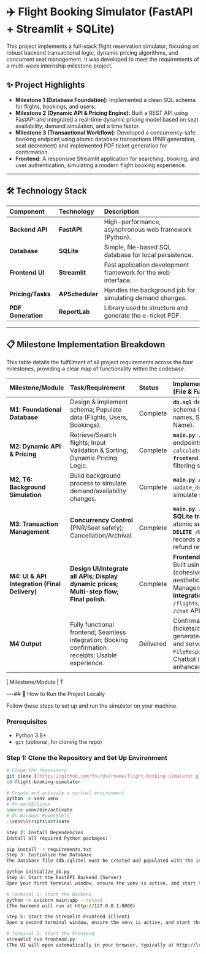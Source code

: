 # ✈️ Flight Booking Simulator (FastAPI + Streamlit + SQLite)

This project implements a full-stack flight reservation simulator, focusing on robust backend transactional logic, dynamic pricing algorithms, and concurrent seat management. It was developed to meet the requirements of a multi-week internship milestone project.

## ✨ Project Highlights

* **Milestone 1 (Database Foundation):** Implemented a clean SQL schema for flights, bookings, and users.
* **Milestone 2 (Dynamic API & Pricing Engine):** Built a REST API using FastAPI and integrated a real-time dynamic pricing model based on seat availability, demand simulation, and a time factor.
* **Milestone 3 (Transactional Workflow):** Developed a concurrency-safe booking endpoint using atomic database transactions (PNR generation, seat decrement) and implemented PDF ticket generation for confirmation.
* **Frontend:** A responsive Streamlit application for searching, booking, and user authentication, simulating a modern flight booking experience.

---

## 🛠️ Technology Stack

| Component | Technology | Description |
| :--- | :--- | :--- |
| **Backend API** | **FastAPI** | High-performance, asynchronous web framework (Python). |
| **Database** | **SQLite** | Simple, file-based SQL database for local persistence. |
| **Frontend UI** | **Streamlit** | Fast application development framework for the web interface. |
| **Pricing/Tasks** | **APScheduler** | Handles the background job for simulating demand changes. |
| **PDF Generation** | **ReportLab** | Library used to structure and generate the e-ticket PDF. |

---

## 📋 Milestone Implementation Breakdown

This table details the fulfillment of all project requirements across the four milestones, providing a clear map of functionality within the codebase.

| Milestone/Module | Task/Requirement | Status | Implementation Details (File & Function) |
| :--- | :--- | :--- | :--- |
| **M1: Foundational Database** | Design & implement schema; Populate data (Flights, Users, Bookings). | Complete | **`db.sql`** defines the finalized schema (City/Country names, Status, Passenger Name). |
| **M2: Dynamic API & Pricing** | Retrieve/Search flights; Input Validation & Sorting; Dynamic Pricing Logic. | Complete | **`main.py`**: `/flights` endpoints integrate `calculate_dynamic_price()`. **`frontend.py`** uses auto-filtering search input. |
| **M2, T6: Background Simulation** | Build background process to simulate demand/availability changes. | Complete | **`main.py`**: **APScheduler** runs `update_demand_factor()` to simulate market shifts. |
| **M3: Transaction Management** | **Concurrency Control** (PNR/Seat safety); Cancellation/Archival. | Complete | **`main.py`**: `/bookings` uses **SQLite transactions** for atomic seat reservation. **`DELETE /bookings`** archives records and generates refund receipts. |
| **M4: UI & API Integration (Final Delivery)** | **Design UI/Integrate all APIs; Display dynamic prices; Multi-step flow; Final polish.** | Complete | **Frontend (`frontend.py`):** Built using **Streamlit** (cohesive UI, Gen-Z aesthetic, State Management). **Seamless Integration** across all `/flights`, `/bookings`, and `/chat` APIs. |
| **M4 Output** | Fully functional frontend; Seamless integration; Booking confirmation receipts; Usable experience. | Delivered | Confirmation receipts (tickets/cancellation) generated by **ReportLab** and served via `FileResponse` endpoints. AI Chatbot integrated for enhanced UX. |

| Milestone/Module | T

---## 🚀 How to Run the Project Locally

Follow these steps to set up and run the simulator on your machine.

### Prerequisites

* Python 3.8+
* `git` (optional, for cloning the repo)

### Step 1: Clone the Repository and Set Up Environment

```bash
# Clone the repository
git clone [[https://github.com/YourUsername/flight-booking-simulator.git](https://github.com/YourUsername/flight-booking-simulator.git)](https://github.com/zayn-codes/Flight-Booking-Simulator-Dynamic_Pricing-.git)
cd flight-booking-simulator

# Create and activate a virtual environment
python -m venv venv
# On macOS/Linux
source venv/bin/activate
# On Windows PowerShell
.\venv\Scripts\activate

Step 2: Install Dependencies
Install all required Python packages:

pip install -r requirements.txt
Step 3: Initialize the Database
The database file (db.sqlite) must be created and populated with the initial schema and 175 sample flights.

python initialize_db.py
Step 4: Start the FastAPI Backend (Server)
Open your first terminal window, ensure the venv is active, and start the FastAPI application. This server handles all data and logic.

# Terminal 1: Start the Backend
python -m uvicorn main:app --reload
(The backend will run at http://127.0.0.1:8000)

Step 5: Start the Streamlit Frontend (Client)
Open a second terminal window, ensure the venv is active, and start the Streamlit UI.

# Terminal 2: Start the Frontend
streamlit run frontend.py
(The UI will open automatically in your browser, typically at http://localhost:8501)
